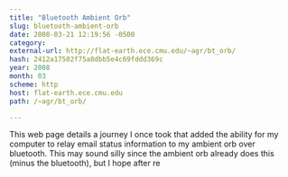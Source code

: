 ```yaml
---
title: "Bluetooth Ambient Orb"
slug: bluetooth-ambient-orb
date: 2008-03-21 12:19:56 -0500
category: 
external-url: http://flat-earth.ece.cmu.edu/~agr/bt_orb/
hash: 2412a17502f75a8dbb5e4c69fddd369c
year: 2008
month: 03
scheme: http
host: flat-earth.ece.cmu.edu
path: /~agr/bt_orb/

---
```


This web page details a journey I once took that added the ability for my computer to relay email status information to my ambient orb over bluetooth.  This may sound silly since the ambient orb already does this (minus the bluetooth), but I hope after re
